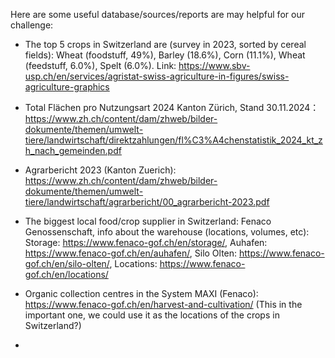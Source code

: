Here are some useful database/sources/reports are may helpful for our challenge:

- The top 5 crops in Switzerland are (survey in 2023, sorted by cereal fields): Wheat (foodstuff, 49%), Barley (18.6%), Corn (11.1%), Wheat (feedstuff, 6.0%), Spelt (6.0%). Link: https://www.sbv-usp.ch/en/services/agristat-swiss-agriculture-in-figures/swiss-agriculture-graphics

- Total Flächen pro Nutzungsart 2024 Kanton Zürich, Stand 30.11.2024：https://www.zh.ch/content/dam/zhweb/bilder-dokumente/themen/umwelt-tiere/landwirtschaft/direktzahlungen/fl%C3%A4chenstatistik_2024_kt_zh_nach_gemeinden.pdf

- Agrarbericht 2023 (Kanton Zuerich): https://www.zh.ch/content/dam/zhweb/bilder-dokumente/themen/umwelt-tiere/landwirtschaft/agrarbericht/00_agrarbericht-2023.pdf

- The biggest local food/crop supplier in Switzerland: Fenaco Genossenschaft, info about the warehouse (locations, volumes, etc): Storage: https://www.fenaco-gof.ch/en/storage/, Auhafen: https://www.fenaco-gof.ch/en/auhafen/, Silo Olten: https://www.fenaco-gof.ch/en/silo-olten/, Locations: https://www.fenaco-gof.ch/en/locations/

- Organic collection centres in the System MAXI (Fenaco): https://www.fenaco-gof.ch/en/harvest-and-cultivation/ (This in the important one, we could use it as the locations of the crops in Switzerland?)

- 
